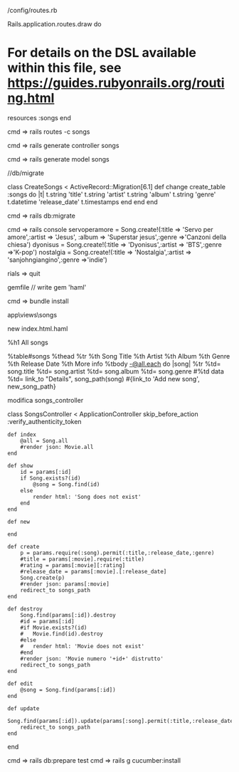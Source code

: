 /config/routes.rb

Rails.application.routes.draw do
  # For details on the DSL available within this file, see https://guides.rubyonrails.org/routing.html
  resources :songs
end

cmd => rails routes -c songs

cmd => rails generate controller songs

cmd => rails generate model songs

//db/migrate

class CreateSongs < ActiveRecord::Migration[6.1]
  def change
    create_table :songs do |t|
      t.string 'title'
      t.string 'artist'
      t.string 'album'
      t.string 'genre'
      t.datetime 'release_date'
      t.timestamps
    end
  end
end


cmd => rails db:migrate

cmd => rails console
servoperamore = Song.create!(:title => 'Servo per amore',:artist => 'Jesus', :album => 'Superstar jesus',:genre =>'Canzoni della chiesa')
dyonisus = Song.create!(:title => 'Dyonisus',:artist => 'BTS',:genre =>'K-pop')
nostalgia = Song.create!(:title => 'Nostalgia',:artist => 'sanjohngiangino',:genre =>'indie')

rials => quit


gemfile // write gem 'haml'

cmd => bundle install

app\views\songs

new index.html.haml

%h1 All songs

%table#songs
 %thead
  %tr
   %th Song Title
   %th Artist
   %th Album
   %th Genre
   %th Release Date
   %th More info
 %tbody
  -@all.each do |song|
   %tr
    %td= song.title
    %td= song.artist
    %td= song.album
    %td= song.genre
    #%td data
    %td= link_to "Details", song_path(song)
 #{link_to 'Add new song', new_song_path}


modifica songs_controller

class SongsController < ApplicationController
	skip_before_action :verify_authenticity_token
	
	def index
		@all = Song.all
		#render json: Movie.all
	end
	
	def show
		id = params[:id]
		if Song.exists?(id)
			@song = Song.find(id)
		else 
			render html: 'Song does not exist'
		end
	end
	
	def new
	
	end
	
	def create
		p = params.require(:song).permit(:title,:release_date,:genre)
		#title = params[:movie].require(:title)
		#rating = params[:movie][:rating]
		#release_date = params[:movie].[:release_date]
		Song.create(p)
		#render json: params[:movie]
		redirect_to songs_path
	end
	
	def destroy
		Song.find(params[:id]).destroy
		#id = params[:id]
		#if Movie.exists?(id)
		#	Movie.find(id).destroy
		#else 
		#	render html: 'Movie does not exist'
		#end
		#render json: 'Movie numero '+id+' distrutto'
		redirect_to songs_path
	end
	
	def edit
		@song = Song.find(params[:id])
	end
	
	def update
		Song.find(params[:id]).update(params[:song].permit(:title,:release_date,:genre))
		redirect_to songs_path
	end

end


cmd => rails db:prepare test
cmd => rails g cucumber:install
